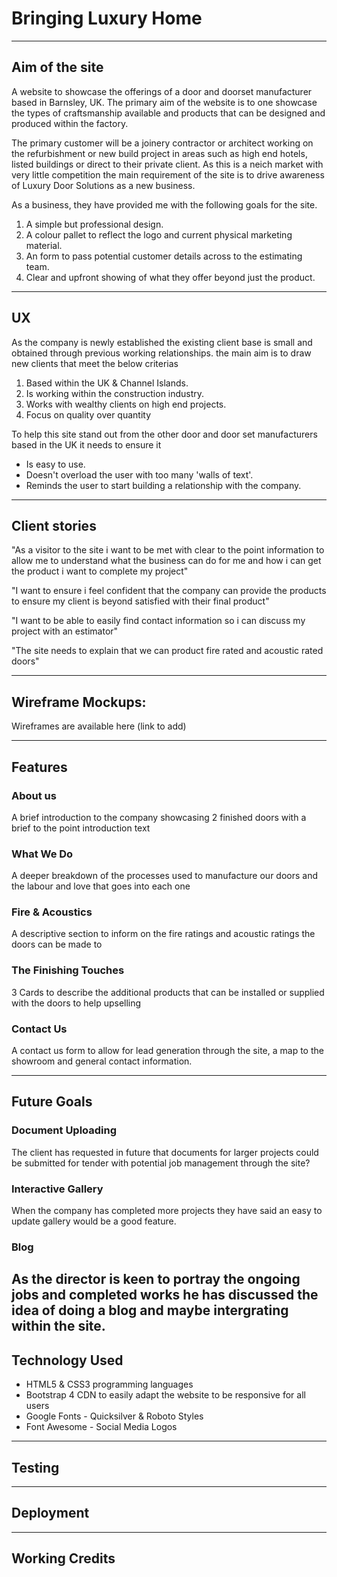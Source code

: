 [logo]: https://github.com/adam-p/markdown-here/raw/master/src/common/images/icon48.png "Logo Title Text 2"

# Bringing Luxury Home

---

## Aim of the site

A website to showcase the offerings of a door and doorset manufacturer based in Barnsley, UK. 
The primary aim of the website is to one showcase the types of craftsmanship available and products that can
be designed and produced within the factory.

The primary customer will be a joinery contractor or architect working on the refurbishment or new build project in areas such as high end hotels, listed buildings or direct to their private client.
As this is a neich market with very little competition the main requirement of the site is to drive awareness of Luxury Door Solutions as a new business.

As a business, they have provided me with the following goals for the site.

1. A simple but professional design.
2. A colour pallet to reflect the logo and current physical marketing material.
3. An form to pass potential customer details across to the estimating team.
4. Clear and upfront showing of what they offer beyond just the product.

---

## UX

As the company is newly established the existing client base is small and obtained through previous working relationships. the main aim is to draw new clients that meet the below criterias 

1. Based within the UK & Channel Islands.
2. Is working within the construction industry.
3. Works with wealthy clients on high end projects.
4. Focus on quality over quantity

To help this site stand out from the other door and door set manufacturers based in the UK it needs to ensure it
* Is easy to use.
* Doesn't overload the user with too many 'walls of text'.
* Reminds the user to start building a relationship with the company.

---

## Client stories

"As a visitor to the site i want to be met with clear to the point information to allow me to understand what the business can do for me and how i can get the product i want to complete my project"

"I want to ensure i feel confident that the company can provide the products to ensure my client is beyond satisfied with their final product"

"I want to be able to easily find contact information so i can discuss my project with an estimator"

"The site needs to explain that we can product fire rated and acoustic rated doors"

---

## Wireframe Mockups:

Wireframes are available here (link to add)

---

## Features

### About us

A brief introduction to the company showcasing 2 finished doors with a brief to the point introduction text

### What We Do

A deeper breakdown of the processes used to manufacture our doors and the labour and love that goes into each one

### Fire & Acoustics

A descriptive section to inform on the fire ratings and acoustic ratings the doors can be made to

### The Finishing Touches

3 Cards to describe the additional products that can be installed or supplied with the doors to help upselling

### Contact Us

A contact us form to allow for lead generation through the site, a map to the showroom and general contact information.

---

## Future Goals

### Document Uploading

The client has requested in future that documents for larger projects could be submitted for tender with potential job management through the site?

### Interactive Gallery

When the company has completed more projects they have said an easy to update gallery would be a good feature.

### Blog

As the director is keen to portray the ongoing jobs and completed works he has discussed the idea of doing a blog and maybe intergrating within the site.
---

## Technology Used

* HTML5 & CSS3 programming languages
* Bootstrap 4 CDN to easily adapt the website to be responsive for all users
* Google Fonts - Quicksilver & Roboto Styles
* Font Awesome - Social Media Logos

---

## Testing

---

## Deployment

---

## Working Credits



